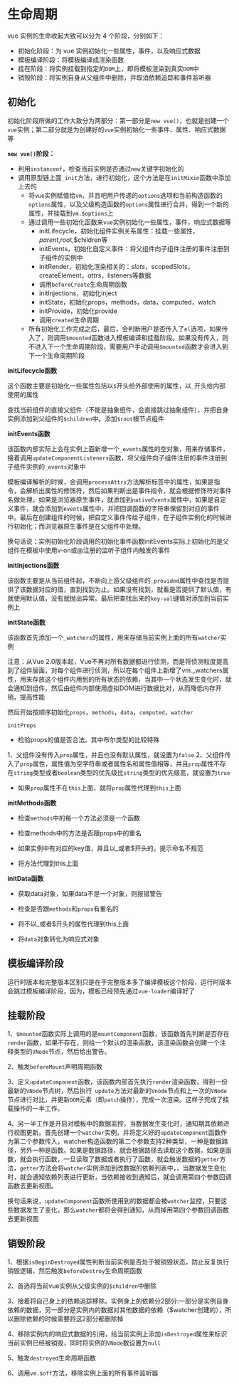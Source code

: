 # 生命周期

vue 实例的生命收起大致可以分为 4 个阶段，分别如下：

- 初始化阶段：为 vue 实例初始化一些属性，事件，以及响应式数据
- 模板编译阶段：将模板编译成渲染函数
- 挂在阶段：将实例挂载到指定的`DOM`上，即将模板渲染到真实`DOM`中
- 销毁阶段：将实例自身从父组件中删除，并取消依赖追踪和事件监听器

## 初始化

初始化阶段所做的工作大致分为两部分：第一部分是`new vue()`，也就是创建一个`vue`实例；第二部分就是为创建好的`vue`实例初始化一些事件、属性、响应式数据等

**`new vue()`阶段：**

- 利用`instanceof`，检查当前实例是否通过`new`关键字初始化的
- 调用原型链上面`_init`方法，进行初始化，这个方法是在`initMixin`函数中添加上去的
    - 将`vue`实例赋值给`vm`，并且吧用户传递的`options`选项和当前构造函数的`options`属性，以及父级构造函数的`options`属性进行合并，得到一个新的属性，并挂载到`vm.$options`上
    - 通过调用一些初始化函数来`vue`实例初始化一些属性，事件，响应式数据等
        - initLifecycle，初始化组件实例关系属性：挂载一些属性，$parent,$root,$children等
        - initEvents，初始化自定义事件：将父组件向子组件注册的事件注册到子组件的实例中
        - initRender，初始化渲染相关的：$slots，$scopedSlots，createElement，$attrs，$listeners等数据
        - 调用`beforeCreate`生命周期函数
        - initInjections，初始化inject
        - initState，初始化props，methods，data，computed，watch
        - initProvide，初始化provide 
        - 调用`created`生命周期
    - 所有初始化工作完成之后，最后，会判断用户是否传入了`el`选项，如果传入了，则调用`$mounted`函数进入模板编译和挂载阶段。如果没有传入，则不进入下一个生命周期阶段，需要用户手动调用`$mounted`函数才会进入到下一个生命周期阶段

**initLifecycle函数**

这个函数主要是初始化一些属性包括以`$`开头给外部使用的属性，以`_`开头给内部使用的属性

查找当前组件的直接父组件（不能是抽象组件，会直接跳过抽象组件），并把自身实例添加到父组件的`$children`中。添加`$root`根节点组件

**initEvents函数**

该函数内部实际上会在实例上面新增一个`_events`属性的空对象，用来存储事件，接着调用`updateComponentListeners`函数，将父组件向子组件注册的事件注册到子组件实例的`_events`对象中

模板编译解析的时候，会调用`processAttrs`方法解析标签中的属性，如果是指令，会解析出属性的修饰符，然后如果判断出是事件指令，就会根据修饰符对事件名做处理，如果是浏览器原生事件，就添加到`nativeEvents`属性中，如果是自定义事件，就会添加到`events`属性中，并把回调函数的字符串保留到对应的事件中。最后在创建组件的时候，把自定义事件传给子组件，在子组件实例化的时候进行初始化；而浏览器原生事件是在父组件中处理。

换句话说：实例初始化阶段调用的初始化事件函数initEvents实际上初始化的是父组件在模板中使用v-on或@注册的监听子组件内触发的事件

**initInjections函数**

该函数主要是从当前组件起，不断向上游父级组件的`_provided`属性中查找是否提供了该数据对应的值，直到找到为止。如果没有找到，就看是否提供了默认值，有就使用默认值，没有就抛出异常。最后把查找出来的`key-val`键值对添加到当前实例上

**initState函数**

该函数首先添加一个`_watchers`的属性，用来存储当前实例上面的所有`watcher`实例

注意：从Vue 2.0版本起，Vue不再对所有数据都进行侦测，而是将侦测粒度提高到了组件层面，对每个组件进行侦测，所以在每个组件上新增了vm._watchers属性，用来存放这个组件内用到的所有状态的依赖，当其中一个状态发生变化时，就会通知到组件，然后由组件内部使用虚拟DOM进行数据比对，从而降低内存开销，提高性能

然后开始按顺序初始化`props`，`methods`，`data`，`computed`，`watcher`

`initProps`

- 检验props的值是否合法。其中布尔类型的比较特殊

1、父组件没有传入`prop`属性，并且也没有默认属性，就设置为`false`
2、父组件传入了`prop`属性，属性值为空字符串或者属性名和属性值相等，并且`prop`属性不存在`string`类型或者`boolean`类型的优先级比`string`类型的优先级高，就设置为`true`

- 如果`prop`属性不在`this`上面，就将`prop`属性代理到`this`上面

**initMethods函数**

- 检查`methods`中的每一个方法必须是一个函数

- 检查methods中的方法是否跟props中的重名

- 如果实例中有对应的key值，并且以_或者$开头的，提示命名不规范

- 将方法代理到this上面

**initData函数**

- 获取data对象，如果data不是一个对象，则报错警告

- 检查是否跟`methods`和`props`有重名的

- 将不以_或者$开头的属性代理到this上面

- 将`data`对象转化为响应式对象

## 模板编译阶段

运行时版本和完整版本区别只是在于完整版本多了编译模板这个阶段，运行时版本会跳过模板编译阶段，因为，模板已经预先通过`vue-loader`编译好了

## 挂载阶段

1、`$mounted`函数实际上调用的是`mountComponent`函数，该函数首先判断是否存在`render`函数，如果不存在，则给一个默认的渲染函数，该渲染函数会创建一个注释类型的`VNode`节点，然后给出警告。

2、触发`beforeMount`声明周期函数

3、定义`updateComponent`函数，该函数内部首先执行`render`渲染函数，得到一份最新的`VNode`节点树，然后执行`_update`方法对最新的`Vnode`节点和上一次的`VNode`节点进行对比，并更新`DOM`元素（即`patch`操作），完成一次渲染。这样子完成了挂载操作的一半工作。

4、另一半工作是开启对模板中的数据监控，当数据发生变化时，通知期其依赖进行视图更新。首先创建一个`watcher`实例，并将定义好的`updateComponent`函数作为第二个参数传入，watcher构造函数的第二个参数支持2种类型，一种是数据路径，另外一种是函数。如果是数据路径，就会根据路径去读取这个数据，如果是函数，就会执行函数，一旦读取了数据或者执行了函数，就会触发数据的`getter`方法，`getter`方法会将`watcher`实例添加到改数据的依赖列表中，，当数据发生变化时，就会通知依赖列表进行更新，当依赖接收到通知后，就会调用第四个参数回调函数去更新视图。

换句话来说，`updateComponent`函数所使用到的数据都会被`watcher`监控，只要这些数据发生了变化，那么`watcher`都将会得到通知，从而掉用第四个参数回调函数去更新视图

## 销毁阶段

1、根据`isBeginDestroyed`属性判断当前实例是否处于被销毁状态，防止反复执行销毁逻辑，然后触发`beforeDestroy`生命周期函数

2、首选将当前vue实例从父级实例的`$children`中删除

3、接着将自己身上的依赖追踪移除。实例身上的依赖分2部分:一部分是实例自身依赖的数据，另一部分是实例内的数据对其他数据的依赖（$watcher创建的），所以删除依赖的时候需要将这2部分都删除掉

4、移除实例内的响应式数据的引用，给当前实例上添加`isDestroyed`属性来标识当前实例已经被销毁，同时将实例的`VNode`数设置为`null`

5、触发`destroyed`生命周期函数

6、调用`vm.$off`方法，移除实例上面的所有事件监听器

